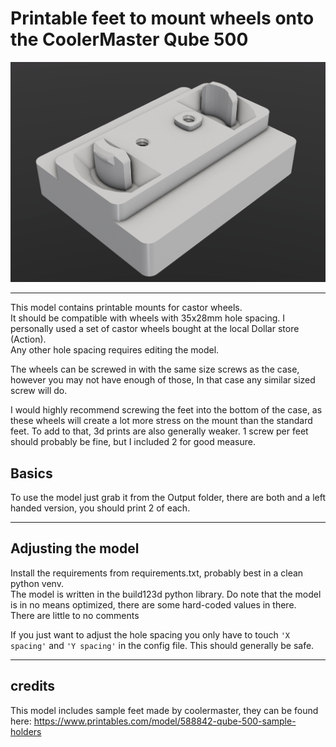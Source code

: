 # Printable feet to mount wheels onto the CoolerMaster Qube 500

![Render of mounts](./images/preview.png)

---
This model contains printable mounts for castor wheels.  
It should be compatible with wheels with 35x28mm hole spacing. I personally used a set of castor wheels bought at the local Dollar store (Action).  
Any other hole spacing requires editing the model.  

The wheels can be screwed in with the same size screws as the case, however you may not have enough of those, In that case any similar sized screw will do.

I would highly recommend screwing the feet into the bottom of the case, as these wheels will create a lot more stress on the mount than the standard feet. To add to that, 3d prints are also generally weaker. 1 screw per feet should probably be fine, but I included 2 for good measure.


## Basics
To use the model just grab it from the Output folder, there are both and a left handed version, you should print 2 of each.  

---

## Adjusting the model

Install the requirements from requirements.txt, probably best in a clean python venv.  
The model is written in the build123d python library.
Do note that the model is in no means optimized, there are some hard-coded values in there.  
There are little to no comments   

If you just want to adjust the hole spacing you only have to touch `'X spacing'` and `'Y spacing'` in the config file.
This should generally be safe.

---

## credits
This model includes sample feet made by coolermaster, they can be found here: https://www.printables.com/model/588842-qube-500-sample-holders